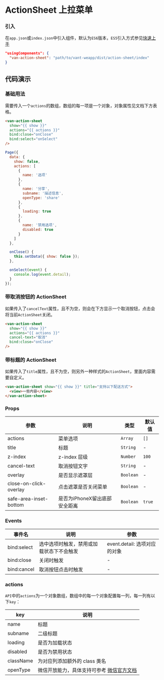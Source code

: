 # ActionSheet 上拉菜单

### 引入

在`app.json`或`index.json`中引入组件，默认为`ES6`版本，`ES5`引入方式参见[快速上手](#/quickstart)

```json
"usingComponents": {
  "van-action-sheet": "path/to/vant-weapp/dist/action-sheet/index"
}
```


## 代码演示

### 基础用法
需要传入一个`actions`的数组，数组的每一项是一个对象，对象属性见文档下方表格。

```html
<van-action-sheet
  show="{{ show }}"
  actions="{{ actions }}"
  bind:close="onClose"
  bind:select="onSelect"
/>
```

```javascript
Page({
  data: {
    show: false,
    actions: [
      {
        name: '选项'
      },
      {
        name: '分享',
        subname: '描述信息',
        openType: 'share'
      },
      {
        loading: true
      },
      {
        name: '禁用选项',
        disabled: true
      }
    ]
  },

  onClose() {
    this.setData({ show: false });
  },

  onSelect(event) {
    console.log(event.detail);
  }
});
```

### 带取消按钮的 ActionSheet

如果传入了`cancelText`属性，且不为空，则会在下方显示一个取消按钮，点击会将当前`ActionSheet`关闭。

```html
<van-action-sheet
  show="{{ show }}"
  actions="{{ actions }}"
  cancel-text="取消"
  bind:close="onClose"
/>
```

### 带标题的 ActionSheet

如果传入了`title`属性，且不为空，则另外一种样式的`ActionSheet`，里面内容需要自定义。

```html
<van-action-sheet show="{{ show }}" title="支持以下配送方式">
  <view>一些内容</view>
</van-action-sheet>
```

### Props

| 参数 | 说明 | 类型 | 默认值 |
|-----------|-----------|-----------|-------------|
| actions | 菜单选项 | `Array` | `[]` |
| title | 标题 | `String` | - |
| z-index | z-index 层级 | `Number` | `100` |
| cancel-text | 取消按钮文字 | `String` | - |
| overlay | 是否显示遮罩层 | `Boolean` | - |
| close-on-click-overlay | 点击遮罩是否关闭菜单 | `Boolean` | - |
| safe-area-inset-bottom | 是否为iPhoneX留出底部安全距离 | `Boolean` | `true` |

### Events

| 事件名 | 说明 | 参数 |
|-----------|-----------|-----------|
| bind:select | 选中选项时触发，禁用或加载状态下不会触发 | event.detail: 选项对应的对象 |
| bind:close | 关闭时触发 | - |
| bind:cancel | 取消按钮点击时触发 | - |

### actions

`API`中的`actions`为一个对象数组，数组中的每一个对象配置每一列，每一列有以下`key`：

| key | 说明 |
|-----------|-----------|
| name | 标题 |
| subname | 二级标题 |
| loading | 是否为加载状态 |
| disabled | 是否为禁用状态 |
| className | 为对应列添加额外的 class 类名 |
| openType | 微信开放能力，具体支持可参考 [微信官方文档](https://mp.weixin.qq.com/debug/wxadoc/dev/component/button.html) |
